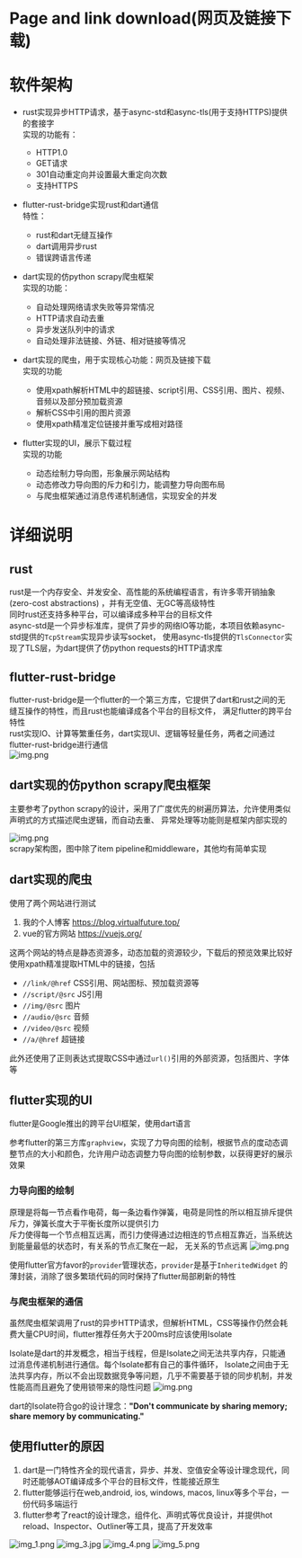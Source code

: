 # Page and link download(网页及链接下载)

# 软件架构

- rust实现异步HTTP请求，基于async-std和async-tls(用于支持HTTPS)提供的套接字  
  实现的功能有：
    - HTTP1.0
    - GET请求
    - 301自动重定向并设置最大重定向次数
    - 支持HTTPS

- flutter-rust-bridge实现rust和dart通信  
  特性：
    - rust和dart无缝互操作
    - dart调用异步rust
    - 错误跨语言传递

- dart实现的仿python scrapy爬虫框架  
  实现的功能：
    - 自动处理网络请求失败等异常情况
    - HTTP请求自动去重
    - 异步发送队列中的请求
    - 自动处理非法链接、外链、相对链接等情况

- dart实现的爬虫，用于实现核心功能：网页及链接下载  
  实现的功能
    - 使用xpath解析HTML中的超链接、script引用、CSS引用、图片、视频、音频以及部分预加载资源
    - 解析CSS中引用的图片资源
    - 使用xpath精准定位链接并重写成相对路径

- flutter实现的UI，展示下载过程  
  实现的功能
    - 动态绘制力导向图，形象展示网站结构
    - 动态修改力导向图的斥力和引力，能调整力导向图布局
    - 与爬虫框架通过消息传递机制通信，实现安全的并发

# 详细说明

## rust

rust是一个内存安全、并发安全、高性能的系统编程语言，有许多零开销抽象(zero-cost abstractions)
，并有无空值、无GC等高级特性  
同时rust还支持多种平台，可以编译成多种平台的目标文件  
async-std是一个异步标准库，提供了异步的网络IO等功能，本项目依赖async-std提供的`TcpStream`实现异步读写socket，
使用async-tls提供的`TlsConnector`实现了TLS层，为dart提供了仿python requests的HTTP请求库

## flutter-rust-bridge

flutter-rust-bridge是一个flutter的一个第三方库，它提供了dart和rust之间的无缝互操作的特性，而且rust也能编译成各个平台的目标文件，
满足flutter的跨平台特性  
rust实现IO、计算等繁重任务，dart实现UI、逻辑等轻量任务，两者之间通过flutter-rust-bridge进行通信  
![img.png](images/img.png)

## dart实现的仿python scrapy爬虫框架

主要参考了python scrapy的设计，采用了广度优先的树遍历算法，允许使用类似声明式的方式描述爬虫逻辑，而自动去重、
异常处理等功能则是框架内部实现的

![img.png](images/img_6.png)  
scrapy架构图，图中除了item pipeline和middleware，其他均有简单实现

## dart实现的爬虫

使用了两个网站进行测试

1. 我的个人博客 https://blog.virtualfuture.top/
2. vue的官方网站 https://vuejs.org/

这两个网站的特点是静态资源多，动态加载的资源较少，下载后的预览效果比较好  
使用xpath精准提取HTML中的链接，包括

- `//link/@href` CSS引用、网站图标、预加载资源等
- `//script/@src` JS引用
- `//img/@src`     图片
- `//audio/@src`  音频
- `//video/@src`  视频
- `//a/@href`    超链接

此外还使用了正则表达式提取CSS中通过`url()`引用的外部资源，包括图片、字体等

## flutter实现的UI

flutter是Google推出的跨平台UI框架，使用dart语言

参考flutter的第三方库`graphview`，实现了力导向图的绘制，根据节点的度动态调整节点的大小和颜色，允许用户动态调整力导向图的绘制参数，以获得更好的展示效果

### 力导向图的绘制

原理是将每一节点看作电荷，每一条边看作弹簧，电荷是同性的所以相互排斥提供斥力，弹簧长度大于平衡长度所以提供引力  
斥力使得每一个节点相互远离，而引力使得通过边相连的节点相互靠近，当系统达到能量最低的状态时，有关系的节点汇聚在一起，
无关系的节点远离
![img.png](images/img_8.png)

使用flutter官方favor的`provider`管理状态，`provider`是基于`InheritedWidget`
的薄封装，消除了很多繁琐代码的同时保持了flutter局部刷新的特性

### 与爬虫框架的通信

虽然爬虫框架调用了rust的异步HTTP请求，但解析HTML，CSS等操作仍然会耗费大量CPU时间，flutter推荐任务大于200ms时应该使用Isolate

Isolate是dart的并发概念，相当于线程，但是Isolate之间无法共享内存，只能通过消息传递机制进行通信。每个Isolate都有自己的事件循环，
Isolate之间由于无法共享内存，所以不会出现数据竞争等问题，几乎不需要基于锁的同步机制，并发性能高而且避免了使用锁带来的隐性问题
![img.png](images/img_7.png)

dart的Isolate符合go的设计理念：**"Don't communicate by sharing memory; share memory by
communicating."**

## 使用flutter的原因

1. dart是一门特性齐全的现代语言，异步、并发、空值安全等设计理念现代，同时还能够AOT编译成多个平台的目标文件，性能接近原生
2. flutter能够运行在web,android, ios, windows, macos, linux等多个平台，一份代码多端运行
3. flutter参考了react的设计理念，组件化、声明式等优良设计，并提供hot reload、Inspector、Outliner等工具，提高了开发效率

![img_1.png](images/img_1.png)
![img_3.jpg](images/img_3.jpg)
![img_4.png](images/img_4.png)
![img_5.png](images/img_5.png)